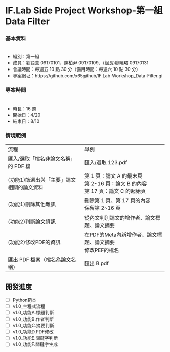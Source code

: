 # IF.Lab Side Project Workshop-第一組 Data Filter

### 基本資料
<ul>
　<li>組別：第一組</li>
  <li>成員：劉語萱 09170101、陳柏尹 09170109、(組長)廖曉珺 09170131</li>
  <li>會議時間：每週五 10 點 30 分（備用時間：每週六 10 點 30 分）</li>
  <li>專案網址：https://github.com/x65github/IF.Lab-Workshop_Data-Filter.gi</li>
</ul>

### 專案時間
<ul>
　<li>時長：16 週</li>
  <li>開始日：4/20</li>
  <li>結束日：8/10</li>
</ul>

### 情境範例
<table>
  <tr>
    <td>流程</td>
    <td>舉例</td>
  </tr>
  <tr>
    <td>匯入/選取「檔名非論文名稱」的 PDF 檔</td>
    <td>匯入/選取 123.pdf</td>
  </tr>
  <tr>
    <td>(功能1)篩選出與「主要」論文相關的論文資料</td>
    <td>第 1 頁：論文 A 的最末頁<br>第 2~16 頁：論文 B 的內容<br>第 17 頁：論文 C 的起始頁</td>
  </tr>
  <tr>
    <td>(功能1)刪除其他雜訊</td>
    <td>刪除第 1 頁、第 17 頁的內容<br>保留第 2~16 頁</td>
  </tr>
  <tr>
    <td>(功能2)判斷論文資訊</td>
    <td>從內文判別論文的增作者、論文標題、論文摘要</td>
  </tr>
  <tr>
    <td>(功能2)修改PDF的資訊</td>
    <td>在PDF的Meta內新增作者、論文標題、論文摘要<br>修改PEF的檔名</td>
  </tr>
  <tr>
    <td>匯出 PDF 檔案（檔名為論文名稱）</td>
    <td>匯出 B.pdf</td>
  </tr>
</table>

## 開發進度
- [ ] Python範本
- [ ] v1.0_主程式流程
- [ ] v1.0_功能A.標題判斷
- [ ] v1.0_功能B.作者判斷
- [ ] v1.0_功能C.摘要判斷
- [ ] v1.0_功能D.PDF修改
- [ ] v1.0_功能E.關鍵字判斷
- [ ] v1.0_功能F.關鍵字生成
